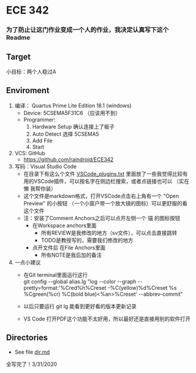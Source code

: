 # ECE 342

### 为了防止让这门作业变成一个人的作业，我决定认真写下这个Readme

## Target
小目标：两个人稳过A

## Enviroment
1. 编译： Quartus Prime Lite Edition 18.1 (windows)
   - Device: 5CSEMA5F31C6 （应该用不到）
   - Programmer:
       1. Hardware Setup 确认连接上了板子
       2. Auto Detect 选择 5CSEMA5
       3. Add File
       4. Start
2. VCS: GitHub
   - https://github.com/raindroid/ECE342
3. 写码：Visual Studio Code
   - 在目录下有这么个文件 [VSCode_plugins.txt](./VSCode_plugins.txt) 里面放了一些我觉得比较有用的VSCode插件，可以按名字在侧边栏搜索，或者点链接也可以 （实在懒 我帮你装）
   - 这个文件是markdown格式，打开VSCode点击右上角有一个 "Open Preview" 的小按钮 （一个小窗户带一个放大镜的图标）可以更舒服的看这个文件
   - 注：安装了Comment Anchors之后可以点开左侧一个 锚 的图标按钮
     - 在Workspace anchors里面
       - 所有REVIEW是我修改的地方（sv文件），可以点击直接跳转
       - TODO是教授写的，需要我们修改的地方
     - 点开文件后 在File Anchors里面
       - 所有NOTE是我后加的备注
4. 一点小建议
   - 在Git terminal里面运行这行 <br>
    git config --global alias.lg "log --color --graph --pretty=format:'%Cred%h%Creset -%C(yellow)%d%Creset %s %Cgreen(%cr) %C(bold blue)<%an>%Creset' --abbrev-commit"
   - 以后只要运行 git lg 能看到更好看的版本更新记录

   - VS Code 打开PDF这个功能不太好用，所以最好还是直接用别的软件打开

## Directories
- See file [dir.md](dir.txt)

全写完了！3/31/2020